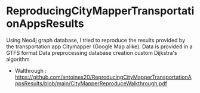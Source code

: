 # ReproducingCityMapperTransportationAppsResults
Using Neo4j graph database, I tried to reproduce the results provided by the transportation app Citymapper (Google Map alike).
Data is provided in a GTFS format 
Data preprocessing
database creation
custom Dijkstra's algorithm 
- Walthrough : https://github.com/antoines20/ReproducingCityMapperTransportationAppsResults/blob/main/CityMapperReproduceWalkthrough.pdf
